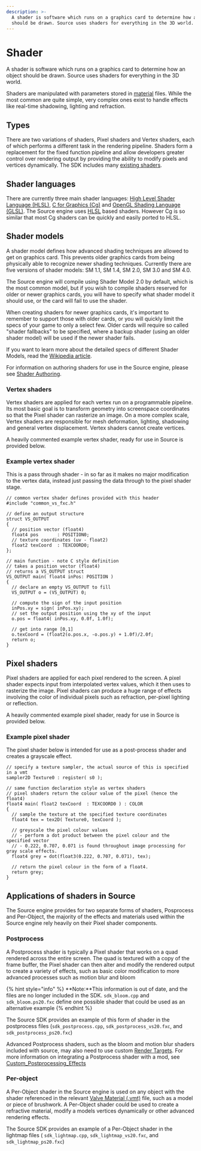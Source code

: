 ```yaml
---
description: >-
  A shader is software which runs on a graphics card to determine how an object
  should be drawn. Source uses shaders for everything in the 3D world.
---
```


# Shader

A shader is software which runs on a graphics card to determine how an object should be drawn. Source uses shaders for everything in the 3D world.

Shaders are manipulated with parameters stored in [material](./) files. While the most common are quite simple, very complex ones exist to handle effects like real-time shadowing, lighting and refraction.

## Types

There are two variations of shaders, Pixel shaders and Vertex shaders, each of which performs a different task in the rendering pipeline. Shaders form a replacement for the fixed function pipeline and allow developers greater control over rendering output by providing the ability to modify pixels and vertices dynamically. The SDK includes many [existing shaders](https://developer.valvesoftware.com/wiki/Category:Shaders).

## Shader languages

There are currently three main shader languages: [High Level Shader Language \(HLSL\)](https://developer.valvesoftware.com/wiki/HLSL), [C for Graphics \(Cg\)](https://developer.valvesoftware.com/wiki/CG) and [OpenGL Shading Language \(GLSL\)](http://en.wikipedia.org/wiki/GLSL). The Source engine uses [HLSL](https://developer.valvesoftware.com/wiki/HLSL) based shaders. However Cg is so similar that most Cg shaders can be quickly and easily ported to HLSL.

## Shader models

A shader model defines how advanced shading techniques are allowed to get on graphics card. This prevents older graphics cards from being physically able to recognize newer shading techniques. Currently there are five versions of shader models: SM 1.1, SM 1.4, SM 2.0, SM 3.0 and SM 4.0.

The Source engine will compile using Shader Model 2.0 by default, which is the most common model, but if you wish to compile shaders reserved for older or newer graphics cards, you will have to specify what shader model it should use, or the card will fail to use the shader.

When creating shaders for newer graphics cards, it's important to remember to support those with older cards, or you will quickly limit the specs of your game to only a select few. Older cards will require so called "shader fallbacks" to be specified, where a backup shader \(using an older shader model\) will be used if the newer shader fails.

If you want to learn more about the detailed specs of different Shader Models, read the [Wikipedia article](http://en.wikipedia.org/wiki/High_Level_Shader_Language).

 For information on authoring shaders for use in the Source engine, please see [Shader Authoring](https://developer.valvesoftware.com/wiki/Shader_Authoring).

### Vertex shaders

Vertex shaders are applied for each vertex run on a programmable pipeline. Its most basic goal is to transform geometry into screenspace coordinates so that the Pixel shader can rasterize an image. On a more complex scale, Vertex shaders are responsible for mesh deformation, lighting, shadowing and general vertex displacement. Vertex shaders cannot create vertices.

A heavily commented example vertex shader, ready for use in Source is provided below.

### Example vertex shader

This is a pass through shader - in so far as it makes no major modification to the vertex data, instead just passing the data through to the pixel shader stage.

```text
// common vertex shader defines provided with this header
#include "common_vs_fxc.h"

// define an output structure
struct VS_OUTPUT
{
  // position vector (float4)
  float4 pos       : POSITION0;
  // texture coordinates (uv - float2)
  float2 texCoord  : TEXCOORD0;
};

// main function - note C style definition
// takes a position vector (float4)
// returns a VS_OUTPUT struct
VS_OUTPUT main( float4 inPos: POSITION )
{
  // declare an empty VS_OUTPUT to fill
  VS_OUTPUT o = (VS_OUTPUT) 0;

  // compute the sign of the input position
  inPos.xy = sign( inPos.xy);
  // set the output position using the xy of the input
  o.pos = float4( inPos.xy, 0.0f, 1.0f);

  // get into range [0,1]
  o.texCoord = (float2(o.pos.x, -o.pos.y) + 1.0f)/2.0f;
  return o;
}
```

## Pixel shaders

Pixel shaders are applied for each pixel rendered to the screen. A pixel shader expects input from interpolated vertex values, which it then uses to rasterize the image. Pixel shaders can produce a huge range of effects involving the color of individual pixels such as refraction, per-pixel lighting or reflection.

A heavily commented example pixel shader, ready for use in Source is provided below.

### Example pixel shader

The pixel shader below is intended for use as a post-process shader and creates a grayscale effect.

```text
// specify a texture sampler, the actual source of this is specified in a vmt
sampler2D Texture0 : register( s0 );

// same function declaration style as vertex shaders
// pixel shaders return the colour value of the pixel (hence the float4)
float4 main( float2 texCoord  : TEXCOORD0 ) : COLOR
{
  // sample the texture at the specified texture coordinates
  float4 tex = tex2D( Texture0, texCoord );
     
  // greyscale the pixel colour values
  // - perform a dot product between the pixel colour and the specified vector
  // - 0.222, 0.707, 0.071 is found throughout image processing for gray scale effects.
  float4 grey = dot(float3(0.222, 0.707, 0.071), tex);
  
  // return the pixel colour in the form of a float4.          
  return grey;
}
```

## Applications of shaders in Source

The Source engine provides for two separate forms of shaders, Posprocess and Per-Object, the majority of the effects and materials used within the Source engine rely heavily on their Pixel shader components.

### Postprocess

A Postprocess shader is typically a Pixel shader that works on a quad rendered across the entire screen. The quad is textured with a copy of the frame buffer, the Pixel shader can then alter and modify the rendered output to create a variety of effects, such as basic color modification to more advanced processes such as motion blur and bloom

{% hint style="info" %}
**Note:**This information is out of date, and the files are no longer included in the SDK. `sdk_bloom.cpp` and `sdk_bloom.ps20.fxc` define one possible shader that could be used as an alternative example
{% endhint %}

The Source SDK provides an example of this form of shader in the postprocess files \(`sdk_postprocess.cpp`, `sdk_postprocess_vs20.fxc`, and `sdk_postprocess_ps20.fxc`\)

Advanced Postprocess shaders, such as the bloom and motion blur shaders included with source, may also need to use custom [Render Targets](https://developer.valvesoftware.com/w/index.php?title=Render_Targets&action=edit&redlink=1). For more information on integrating a Postprocess shader with a mod, see [Custom\_Postprocessing\_Effects](https://developer.valvesoftware.com/wiki/Custom_Postprocessing_Effects)

### Per-object

A Per-Object shader in the Source engine is used on any object with the shader referenced in the relevant [Valve Material \(.vmt\)](./) file, such as a model or piece of brushwork. A Per-Object shader could be used to create a refractive material, modify a models vertices dynamically or other advanced rendering effects.

The Source SDK provides an example of a Per-Object shader in the lightmap files \( `sdk_lightmap.cpp`, `sdk_lightmap_vs20.fxc`, and `sdk_lightmap_ps20.fxc`\)



